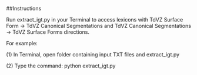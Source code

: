 ##Instructions

Run extract_igt.py in your Terminal to access lexicons with TdVZ Surface Form -> TdVZ Canonical Segmentations and TdVZ Canonical Segmentations -> TdVZ Surface Forms directions.

For example: 

(1) In Terminal, open folder containing input TXT files and extract_igt.py

(2) Type the command: python extract_igt.py
